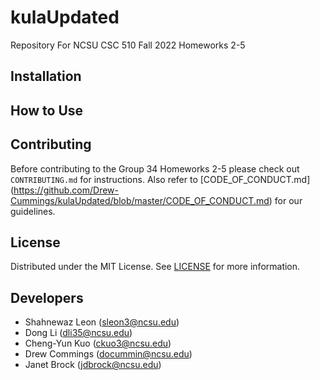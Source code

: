 # kulaUpdated
Repository For NCSU CSC 510 Fall 2022 Homeworks 2-5

## Installation


## How to Use


## Contributing
Before contributing to the Group 34 Homeworks 2-5 please check out `CONTRIBUTING.md` for instructions. Also refer to [CODE_OF_CONDUCT.md]
(https://github.com/Drew-Cummings/kulaUpdated/blob/master/CODE_OF_CONDUCT.md) for our guidelines.

## License
Distributed under the MIT License. See [LICENSE](https://github.com/Drew-Cummings/kulaUpdated/blob/master/LICENSE) for more information.

## Developers

* Shahnewaz Leon (sleon3@ncsu.edu)
* Dong Li (dli35@ncsu.edu)
* Cheng-Yun Kuo (ckuo3@ncsu.edu)
* Drew Commings (docummin@ncsu.edu)
* Janet Brock (jdbrock@ncsu.edu)
